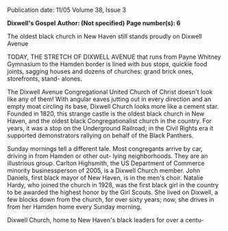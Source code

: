 Publication date: 11/05
Volume 38, Issue 3

**Dixwell's Gospel**
**Author:  (Not specified)**
**Page number(s): 6**

The oldest black church in New Haven still stands proudly on Dixwell Avenue

TODAY, THE STRETCH OF DIXWELL AVENUE 
that 
runs 
from 
Payne 
Whitney 
Gymnasium to the Hamden border is 
lined with bus stops, quickie food joints, 
sagging houses and dozens of churches: 
grand brick ones, storefronts, stand-
alones. 

The 
Dixwell 
Avenue 
Congregational United Church of 
Christ doesn't look like any of them! 
With angular eaves jutting out in every 
direction and an empty moat circling its 
base, Dixwell Church looks more like a 
cement star. Founded in 1820, this 
strange castle is the oldest black church 
in New Haven, and the oldest black 
Congregationalist church in the country. 
For years, it was a stop on the 
Underground Railroad; in the Civil 
Rights era it supported demonstrators 
rallying on behalf of the Black Panthers. 

Sunday mornings tell a different 
tale. Most congregants arrive by car, 
driving in from Hamden or other out-
lying neighborhoods. They are an 
illustrious group. Carlton Highsmith, 
the US Department of Commerce 
minority businessperson of 2005, is a 
Dixwell Church member. John Daniels, 
first black mayor of New Haven, is in 
the men's choir. Natalie Hardy, who 
joined the church in 1928, was the first 
black girl in the country to be awarded 
the highest honor by the Girl Scouts. 
She lived on Dixwell, a few blocks 
down from the church, for over sixty 
years; now, she drives in from her 
Hamden home every Sunday morning. 

Dixwell Church, home to New 
Haven's black leaders for over a centu-